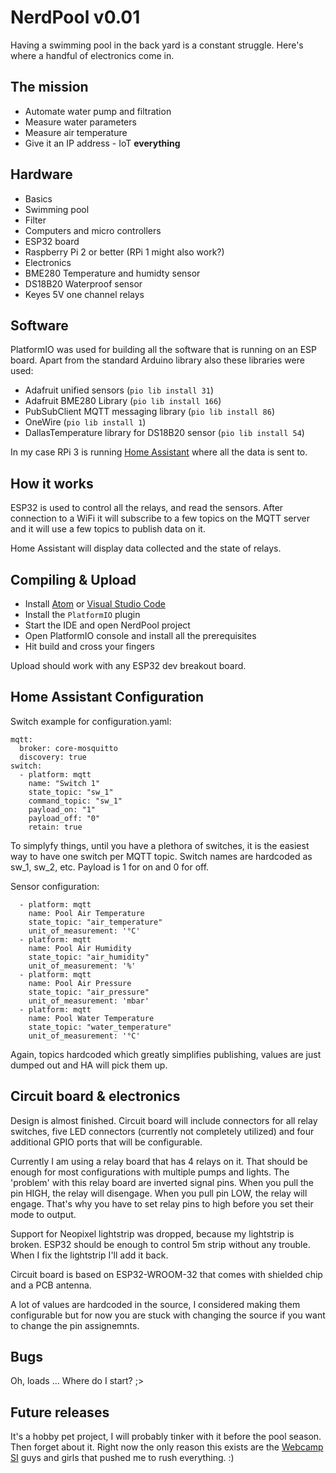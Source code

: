 # NerdPool v0.01

Having a swimming pool in the back yard is a constant struggle. Here's where
a handful of electronics come in.


## The mission

- Automate water pump and filtration
- Measure water parameters
- Measure air temperature
- Give it an IP address - IoT **everything**


## Hardware

- Basics
 - Swimming pool
 - Filter
- Computers and micro controllers
 - ESP32 board
 - Raspberry Pi 2 or better (RPi 1 might also work?)
- Electronics
 - BME280 Temperature and humidty sensor
 - DS18B20 Waterproof sensor
 - Keyes 5V one channel relays


## Software

PlatformIO was used for building all the software that is running on an ESP
board. Apart from the standard Arduino library also these libraries
were used:

- Adafruit unified sensors (`pio lib install 31`)
- Adafruit BME280 Library (`pio lib install 166`)
- PubSubClient MQTT messaging library (`pio lib install 86`)
- OneWire (`pio lib install 1`)
- DallasTemperature library for DS18B20 sensor (`pio lib install 54`)

In my case RPi 3 is running [Home Assistant](https://www.home-assistant.io/hassio/) where all the data is sent to. 


## How it works

ESP32 is used to control all the relays, and read the sensors. After
connection to a WiFi it will subscribe to a few topics on the MQTT server
and it will use a few topics to publish data on it.

Home Assistant will display data collected and the state of relays.


## Compiling & Upload

- Install [Atom](https://atom.io) or [Visual Studio Code](https://code.visualstudio.com/)
- Install the `PlatformIO` plugin
- Start the IDE and open NerdPool project
- Open PlatformIO console and install all the prerequisites
- Hit build and cross your fingers

Upload should work with any ESP32 dev breakout board.


## Home Assistant Configuration

Switch example for configuration.yaml:

```
mqtt:
  broker: core-mosquitto
  discovery: true
switch:
  - platform: mqtt
    name: "Switch 1"
    state_topic: "sw_1"
    command_topic: "sw_1"
    payload_on: "1"
    payload_off: "0"
    retain: true
```

To simplyfy things, until you have a plethora of switches, it is the
easiest way to have one switch per MQTT topic. Switch names are hardcoded
as sw_1, sw_2, etc. Payload is 1 for on and 0 for off.

Sensor configuration:

```
  - platform: mqtt
    name: Pool Air Temperature
    state_topic: "air_temperature"
    unit_of_measurement: '°C'
  - platform: mqtt
    name: Pool Air Humidity
    state_topic: "air_humidity"
    unit_of_measurement: '%'
  - platform: mqtt
    name: Pool Air Pressure
    state_topic: "air_pressure"
    unit_of_measurement: 'mbar'
  - platform: mqtt
    name: Pool Water Temperature
    state_topic: "water_temperature"
    unit_of_measurement: '°C'
```
Again, topics hardcoded which greatly simplifies publishing, values are
just dumped out and HA will pick them up.


## Circuit board & electronics

Design is almost finished. Circuit board will include connectors for all
relay switches, five LED connectors (currently not completely utilized) and
four additional GPIO ports that will be configurable.

Currently I am using a relay board that has 4 relays on it. That should
be enough for most configurations with multiple pumps and lights. The
'problem' with this relay board are inverted signal pins. When you pull
the pin HIGH, the relay will disengage. When you pull pin LOW, the relay
will engage. That's why you have to set relay pins to high before you
set their mode to output.

Support for Neopixel lightstrip was dropped, because my lightstrip is
broken. ESP32 should be enough to control 5m strip without any trouble.
When I fix the lightstrip I'll add it back.

Circuit board is based on ESP32-WROOM-32 that comes with shielded chip and
a PCB antenna.

A lot of values are hardcoded in the source, I considered making them
configurable but for now you are stuck with changing the source if you
want to change the pin assignemnts.


## Bugs

Oh, loads ... Where do I start? ;>


## Future releases

It's a hobby pet project, I will probably tinker with it before the pool
season. Then forget about it. Right now the only reason this exists are the
[Webcamp SI](https://2017.webcamp.si) guys and girls that pushed me to rush
everything. :)

